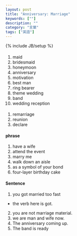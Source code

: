 ```yaml
---
layout: post
title: "Anniversary: Marriage"
keywords: [""]
description: ""
category: "言葉"
tags: ["英語"]
---
```

{% include JB/setup %}

####
1. maid
2. bridesmaid
3. honeymoon
4. anniversary
5. motivation
6. best man
7. ring bearer
8. theme wedding
9. band
1. wedding reception


####
1. remarriage
2. reunion
3. declare

#### phrase
1. have a wife
2. attend the event 
3. marry me
4. walk down an aisle
5. as a symbol of your bond
6. four-layer birthday cake


#### Sentence
1. you got married too fast
-  the verb here is got. 
2. you are not marriage material.
3. we are man and wife now.
4. The anniversary coming up.
5. The band is ready

